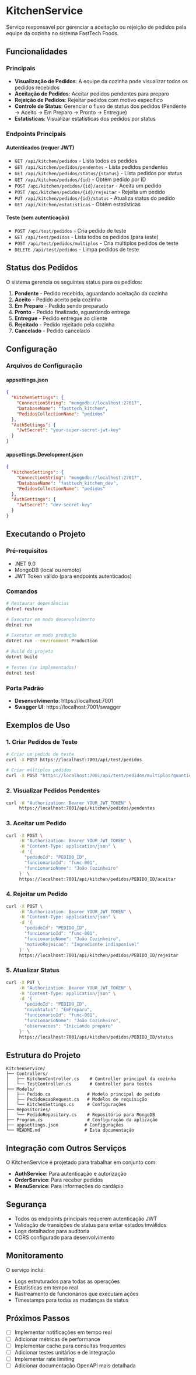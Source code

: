 # KitchenService

Serviço responsável por gerenciar a aceitação ou rejeição de pedidos pela equipe da cozinha no sistema FastTech Foods.

## Funcionalidades

### Principais
- **Visualização de Pedidos**: A equipe da cozinha pode visualizar todos os pedidos recebidos
- **Aceitação de Pedidos**: Aceitar pedidos pendentes para preparo
- **Rejeição de Pedidos**: Rejeitar pedidos com motivo específico
- **Controle de Status**: Gerenciar o fluxo de status dos pedidos (Pendente → Aceito → Em Preparo → Pronto → Entregue)
- **Estatísticas**: Visualizar estatísticas dos pedidos por status

### Endpoints Principais

#### Autenticados (requer JWT)
- `GET /api/kitchen/pedidos` - Lista todos os pedidos
- `GET /api/kitchen/pedidos/pendentes` - Lista pedidos pendentes
- `GET /api/kitchen/pedidos/status/{status}` - Lista pedidos por status
- `GET /api/kitchen/pedidos/{id}` - Obtém pedido por ID
- `POST /api/kitchen/pedidos/{id}/aceitar` - Aceita um pedido
- `POST /api/kitchen/pedidos/{id}/rejeitar` - Rejeita um pedido
- `PUT /api/kitchen/pedidos/{id}/status` - Atualiza status do pedido
- `GET /api/kitchen/estatisticas` - Obtém estatísticas

#### Teste (sem autenticação)
- `POST /api/test/pedidos` - Cria pedido de teste
- `GET /api/test/pedidos` - Lista todos os pedidos (para teste)
- `POST /api/test/pedidos/multiplos` - Cria múltiplos pedidos de teste
- `DELETE /api/test/pedidos` - Limpa pedidos de teste

## Status dos Pedidos

O sistema gerencia os seguintes status para os pedidos:

1. **Pendente** - Pedido recebido, aguardando aceitação da cozinha
2. **Aceito** - Pedido aceito pela cozinha
3. **Em Preparo** - Pedido sendo preparado
4. **Pronto** - Pedido finalizado, aguardando entrega
5. **Entregue** - Pedido entregue ao cliente
6. **Rejeitado** - Pedido rejeitado pela cozinha
7. **Cancelado** - Pedido cancelado

## Configuração

### Arquivos de Configuração

#### appsettings.json
```json
{
  "KitchenSettings": {
    "ConnectionString": "mongodb://localhost:27017",
    "DatabaseName": "fasttech_kitchen",
    "PedidosCollectionName": "pedidos"
  },
  "AuthSettings": {
    "JwtSecret": "your-super-secret-jwt-key"
  }
}
```

#### appsettings.Development.json
```json
{
  "KitchenSettings": {
    "ConnectionString": "mongodb://localhost:27017",
    "DatabaseName": "fasttech_kitchen_dev",
    "PedidosCollectionName": "pedidos"
  },
  "AuthSettings": {
    "JwtSecret": "dev-secret-key"
  }
}
```

## Executando o Projeto

### Pré-requisitos
- .NET 9.0
- MongoDB (local ou remoto)
- JWT Token válido (para endpoints autenticados)

### Comandos

```bash
# Restaurar dependências
dotnet restore

# Executar em modo desenvolvimento
dotnet run

# Executar em modo produção
dotnet run --environment Production

# Build do projeto
dotnet build

# Testes (se implementados)
dotnet test
```

### Porta Padrão
- **Desenvolvimento**: https://localhost:7001
- **Swagger UI**: https://localhost:7001/swagger

## Exemplos de Uso

### 1. Criar Pedidos de Teste
```bash
# Criar um pedido de teste
curl -X POST https://localhost:7001/api/test/pedidos

# Criar múltiplos pedidos
curl -X POST "https://localhost:7001/api/test/pedidos/multiplos?quantidade=3"
```

### 2. Visualizar Pedidos Pendentes
```bash
curl -H "Authorization: Bearer YOUR_JWT_TOKEN" \
     https://localhost:7001/api/kitchen/pedidos/pendentes
```

### 3. Aceitar um Pedido
```bash
curl -X POST \
     -H "Authorization: Bearer YOUR_JWT_TOKEN" \
     -H "Content-Type: application/json" \
     -d '{
       "pedidoId": "PEDIDO_ID",
       "funcionarioId": "func-001",
       "funcionarioNome": "João Cozinheiro"
     }' \
     https://localhost:7001/api/kitchen/pedidos/PEDIDO_ID/aceitar
```

### 4. Rejeitar um Pedido
```bash
curl -X POST \
     -H "Authorization: Bearer YOUR_JWT_TOKEN" \
     -H "Content-Type: application/json" \
     -d '{
       "pedidoId": "PEDIDO_ID",
       "funcionarioId": "func-001",
       "funcionarioNome": "João Cozinheiro",
       "motivoRejeicao": "Ingrediente indisponível"
     }' \
     https://localhost:7001/api/kitchen/pedidos/PEDIDO_ID/rejeitar
```

### 5. Atualizar Status
```bash
curl -X PUT \
     -H "Authorization: Bearer YOUR_JWT_TOKEN" \
     -H "Content-Type: application/json" \
     -d '{
       "pedidoId": "PEDIDO_ID",
       "novoStatus": "EmPreparo",
       "funcionarioId": "func-001",
       "funcionarioNome": "João Cozinheiro",
       "observacoes": "Iniciando preparo"
     }' \
     https://localhost:7001/api/kitchen/pedidos/PEDIDO_ID/status
```

## Estrutura do Projeto

```
KitchenService/
├── Controllers/
│   ├── KitchenController.cs    # Controller principal da cozinha
│   └── TestController.cs       # Controller para testes
├── Models/
│   ├── Pedido.cs              # Modelo principal do pedido
│   ├── PedidoAcaoRequest.cs   # Modelos de requisição
│   └── KitchenSettings.cs     # Configurações
├── Repositories/
│   └── PedidoRepository.cs    # Repositório para MongoDB
├── Program.cs                 # Configuração da aplicação
├── appsettings.json          # Configurações
└── README.md                 # Esta documentação
```

## Integração com Outros Serviços

O KitchenService é projetado para trabalhar em conjunto com:

- **AuthService**: Para autenticação e autorização
- **OrderService**: Para receber pedidos
- **MenuService**: Para informações do cardápio

## Segurança

- Todos os endpoints principais requerem autenticação JWT
- Validação de transições de status para evitar estados inválidos
- Logs detalhados para auditoria
- CORS configurado para desenvolvimento

## Monitoramento

O serviço inclui:
- Logs estruturados para todas as operações
- Estatísticas em tempo real
- Rastreamento de funcionários que executam ações
- Timestamps para todas as mudanças de status

## Próximos Passos

- [ ] Implementar notificações em tempo real
- [ ] Adicionar métricas de performance
- [ ] Implementar cache para consultas frequentes
- [ ] Adicionar testes unitários e de integração
- [ ] Implementar rate limiting
- [ ] Adicionar documentação OpenAPI mais detalhada 